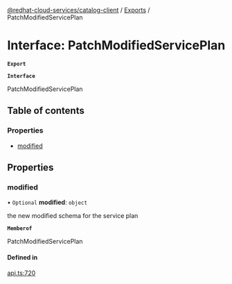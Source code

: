 [@redhat-cloud-services/catalog-client](../README.md) / [Exports](../modules.md) / PatchModifiedServicePlan

# Interface: PatchModifiedServicePlan

**`Export`**

**`Interface`**

PatchModifiedServicePlan

## Table of contents

### Properties

- [modified](PatchModifiedServicePlan.md#modified)

## Properties

### modified

• `Optional` **modified**: `object`

the new modified schema for the service plan

**`Memberof`**

PatchModifiedServicePlan

#### Defined in

[api.ts:720](https://github.com/mkholjuraev/javascript-clients/blob/master/packages/catalog/api.ts#L720)
